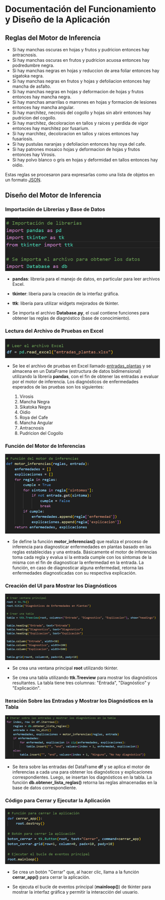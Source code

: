 # **Documentación del Funcionamiento y Diseño de la Aplicación**

## **Reglas del Motor de Inferencia**

- Si hay manchas oscuras en hojas y frutos y pudricion entonces hay antracnosis.
- Si hay manchas oscuras en frutos y pudricion acuosa entonces hay podredumbre negra.
- Si hay manchas negras en hojas y reduccion de area foliar entonces hay sigatoka negra.
- Si hay manchas negras en frutos y hojas y defoliacion entonces hay mancha de asfalto.
- Si hay manchas negras en hojas y deformacion de hojas y frutos entonces hay mancha negra.
- Si hay manchas amarrilas o marrones en hojas y formacion de lesiones entonces hay mancha angular.
- Si hay marchitez, necrosis del cogollo y hojas sin abrir entonces hay pudricion del cogollo.
- Si hay marchitez, decoloracion en tallos y raices y perdida de vigor entonces hay marchitez por fusarium.
- Si hay marchitez, decoloracion en tallos y raices entonces hay fusariosis.
- Si hay pustulas naranjas y defoliacion entonces hay roya del cafe.
- Si hay patrones mosaico hojas y deformacion de hojas y frutos entonces hay Virosis.
- Si hay polvo blanco o gris en hojas y deformidad en tallos entonces hay oidio.

Estas reglas se procesaron para expresarlas como una lista de objetos en un formato [JSON](resources/reglas.json).

## **Diseño del Motor de Inferencia**

### Importación de Librerías y Base de Datos

![](resources/importes.png)

- **pandas**: libreria para el manejo de datos, en particular para leer archivos Excel.
- **tkinter**: liberia para la creación de la interfaz gráfica.
- **ttk**: libería para utilizar widgets mejorados de tkinter.

- Se importa el archivo **Database.py**, el cual contiene funciones para obtener las reglas de diagnóstico (base de conocimiento).

### Lectura del Archivo de Pruebas en Excel

![](resources/lectura_excel.png)

- Se lee el archivo de pruebas en Excel llamado [entradas_plantas](entradas_plantas.xlsx) y se almacena en un DataFrame (estructura de datos bidimensional) utilizando la librería **pandas**, con el fin de obtener las entradas a evaluar por el motor de inferencia. Los diagnósticos de enfermedades esperados de las pruebas son los siguientes:

    1. Virosis
    2. Mancha Negra
    3. Sikatoka Negra
    4. Oidio
    5. Roya del Cafe
    6. Mancha Angular
    7. Antracnosis
    8. Pudricion del Cogollo

### Función del Motor de Inferencias

![](resources/motor_inferencias.png)

- Se define la función **motor_inferencias()** que realiza el proceso de inferencia para diagnosticar enfermedades en plantas basado en las reglas establecidas y una entrada. Básicamente el motor de inferencias toma cada regla y evalua si la entrada cumple con los síntomas de la misma con el fin de diagnosticar la enfermedad en la entrada. La función, en caso de diagnosticar alguna enfermedad, retorna las enfermedades diagnosticadas con su respectiva explicación.

### Creación del UI para Mostrar los Diagnósticos

![](resources/UI.png)

- Se crea una ventana principal **root** utilizando tkinter.

- Se crea una tabla utilizando **ttk.Treeview** para mostrar los diagnósticos resultantes. La tabla tiene tres columnas: "Entrada", "Diagnóstico" y "Explicación".

### Iteración Sobre las Entradas y Mostrar los Diagnósticos en la Tabla

![](resources/iteracion_entradas.png)

- Se itera sobre las entradas del DataFrame **df** y se aplica el motor de inferencias a cada una para obtener los diagnósticos y explicaciones correspondientes. Luego, se insertan los diagnósticos en la tabla. La función **db.obtener_lista_reglas()** retorna las reglas almacenadas en la base de datos correspondiente.

### Código para Cerrar y Ejecutar la Aplicación

![](resources/cerrar_ejecutar.png)

- Se crea un botón "Cerrar" que, al hacer clic, llama a la función **cerrar_app()** para cerrar la aplicación.

- Se ejecuta el bucle de eventos principal (**mainloop()**) de tkinter para mostrar la interfaz gráfica y permitir la interacción del usuario.

